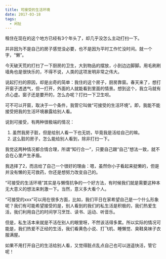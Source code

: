 ```yaml
---
title: 可接受的生活环境
date: 2017-03-18
tags:
  - 闲扯
---
```


租住在现在的这个地方已经有3个年头了，却几乎没怎么主动打扫一下。

并非因为不是自己的房子感觉没必要，也不是因为平时工作忙没时间。就一个字，“懒”。

今天破天荒的打扫了一下厨房的卫生，大到物品的摆放，小到边边脚脚。用毛刷刷墙角也是很快乐的，不得不说，人类的这项发明非常之伟大。

说起打扫的原因，却是出奇的简单：我住的这个房子，厨房靠窗。春天来了，想打开窗子透透气，但一打开，外面的人就能看到里面的情景。想到这个，我立马就有点心虚。窗子还是要开的，怎么办呢？打扫一下卫生呗。

可不可以开窗，取决于一个条件，我管它叫做“可接受的生活环境”。即，我能不能接受把我的生活环境暴露给别人看。

说到可接受，有两种很极端的情况：

1. 虽然我房子脏，但是给别人看一下也无妨，毕竟我是活给自己的嘛。
2. 这么脏的房子，怎么能给别人看到，除非打扫一下。

我觉这两种情况都合情合理，所谓“知行合一”，只要自己跟“自己”想法一致，就不会在心里产生矛盾。

我选择了2，而且给了自己一个很好的理由：嗯，虽然你小子看起来挺懒的，但是并没有懒的无可救药，你还是想努力改变自己的。

“可接受的生活环境”其实是与懒惰抗争的一个好方法，有时候我们就是需要这种本无大意义的想法来刺激一下。当然，意义多大看个人。

“可接受的xxx”可以用在很多方面，比如，我们平日在家希望自己是一个什么形象呢？我们有可能希望接受的是，别人看到的我们的私生活是积极的，我们热爱生活，我们利用自己的时间学习烹饪、读书、运动、听音乐。

但是，私生活本来就是不活在别人的眼里呀，不然该活得多累。所以实际的情况可能是，我们热爱不正经的生活，我们看黄色小说、打飞机、睡懒觉、臭鞋臭袜子衣服满屋。

如果不用打开自己的生活给别人看，又觉得脏点乱点自己也可以逍遥快活，管它呢！
